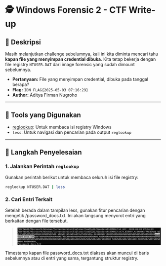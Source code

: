 # 🕵️ Windows Forensic 2 - CTF Write-up

## 📄 Deskripsi

Masih melanjutkan challenge sebelumnya, kali ini kita diminta mencari tahu **kapan file yang menyimpan credential dibuka**. Kita tetap bekerja dengan file registry `NTUSER.DAT` dari image forensic yang sudah dimount sebelumnya.

- **Pertanyaan:** File yang menyimpan credential, dibuka pada tanggal berapa?
- **Flag:** `IDN_FLAG{2025-05-03 07:16:29}`
- **Author:** Aditya Firman Nugroho

---

## 🧰 Tools yang Digunakan

- [reglookup](https://www.kali.org/tools/reglookup/): Untuk membaca isi registry Windows
- `less`: Untuk navigasi dan pencarian pada output `reglookup`

---

## 🧪 Langkah Penyelesaian

### 1. Jalankan Perintah `reglookup`

Gunakan perintah berikut untuk membaca seluruh isi file registry:

```bash
reglookup NTUSER.DAT | less
```
### 2. Cari Entri Terkait

Setelah berada dalam tampilan less, gunakan fitur pencarian dengan mengetik /password_docs.txt. Ini akan langsung menyorot entri yang berkaitan dengan file tersebut.

> ![Output](screenshots/Screenshot%202025-05-06%20144529.png)

Timestamp kapan file password_docs.txt diakses akan muncul di baris sebelumnya atau di entri yang sama, tergantung struktur registry.
